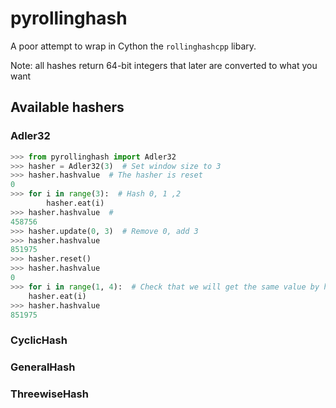# pyrollinghash

A poor attempt to wrap in Cython the `rollinghashcpp` libary.

Note: all hashes return 64-bit integers that later are converted to what you want


## Available hashers

### Adler32

```python
>>> from pyrollinghash import Adler32
>>> hasher = Adler32(3)  # Set window size to 3
>>> hasher.hashvalue  # The hasher is reset
0
>>> for i in range(3):  # Hash 0, 1 ,2
        hasher.eat(i)
>>> hasher.hashvalue  #
458756
>>> hasher.update(0, 3)  # Remove 0, add 3
>>> hasher.hashvalue
851975
>>> hasher.reset()
>>> hasher.hashvalue
0
>>> for i in range(1, 4):  # Check that we will get the same value by hashing 1-3
    hasher.eat(i)
>>> hasher.hashvalue
851975
```

### CyclicHash


### GeneralHash


### ThreewiseHash
